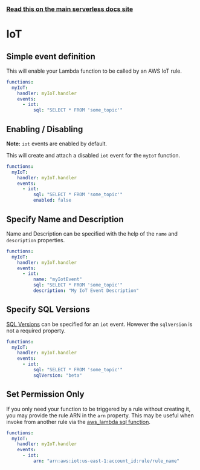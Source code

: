 <!--
title: Serverless Framework - AWS Lambda Events - IoT
menuText: IoT
menuOrder: 8
description:  Setting up AWS IoT Events with AWS Lambda via the Serverless Framework
layout: Doc
-->

<!-- DOCS-SITE-LINK:START automatically generated  -->

### [Read this on the main serverless docs site](https://www.serverless.com/framework/docs/providers/aws/events/iot)

<!-- DOCS-SITE-LINK:END -->

# IoT

## Simple event definition

This will enable your Lambda function to be called by an AWS IoT rule.

```yml
functions:
  myIoT:
    handler: myIoT.handler
    events:
      - iot:
          sql: "SELECT * FROM 'some_topic'"
```

## Enabling / Disabling

**Note:** `iot` events are enabled by default.

This will create and attach a disabled `iot` event for the `myIoT` function.

```yml
functions:
  myIoT:
    handler: myIoT.handler
    events:
      - iot:
          sql: "SELECT * FROM 'some_topic'"
          enabled: false
```

## Specify Name and Description

Name and Description can be specified with the help of the `name` and `description` properties.

```yml
functions:
  myIoT:
    handler: myIoT.handler
    events:
      - iot:
          name: "myIotEvent"
          sql: "SELECT * FROM 'some_topic'"
          description: "My IoT Event Description"
```

## Specify SQL Versions

[SQL Versions](http://docs.aws.amazon.com/iot/latest/developerguide/iot-rule-sql-version.html) can be specified for an `iot` event. However the `sqlVersion` is not a required property.

```yml
functions:
  myIoT:
    handler: myIoT.handler
    events:
      - iot:
          sql: "SELECT * FROM 'some_topic'"
          sqlVersion: "beta"
```

## Set Permission Only

If you only need your function to be triggered by a rule without creating it, you may provide the rule ARN in the `arn` property. This may be useful when invoke from another rule via the [aws_lambda sql function](https://docs.aws.amazon.com/iot/latest/developerguide/iot-sql-functions.html#iot-func-aws-lambda).

```yml
functions:
  myIoT:
    handler: myIoT.handler
    events:
      - iot:
          arn: "arn:aws:iot:us-east-1:account_id:rule/rule_name"
```

